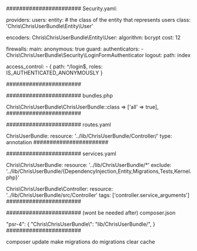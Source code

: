 #######################
Security.yaml:

providers:
    users:
        entity:
            # the class of the entity that represents users
            class: 'Chris\ChrisUserBundle\Entity\User'

encoders:
    Chris\ChrisUserBundle\Entity\User:
        algorithm: bcrypt
        cost: 12
        
firewalls:
        main:
            anonymous: true
            guard:
                authenticators:
                    - Chris\ChrisUserBundle\Security\LoginFormAuthenticator
            logout:
                path: index
            
access_control:
        - { path: ^/login$, roles: IS_AUTHENTICATED_ANONYMOUSLY }
        
#######################

#######################
bundles.php
        
Chris\ChrisUserBundle\ChrisUserBundle::class => ['all' => true],
#######################

#######################
routes.yaml

ChrisUserBundle:
      resource: '../lib/ChrisUserBundle/Controller/'
      type:     annotation
#######################

#######################
services.yaml

Chris\ChrisUserBundle\:
        resource: '../lib/ChrisUserBundle/*'
        exclude: '../lib/ChrisUserBundle/{DependencyInjection,Entity,Migrations,Tests,Kernel.php}'

Chris\ChrisUserBundle\Controller\:
        resource: '../lib/ChrisUserBundle/src/Controller'
        tags: ['controller.service_arguments']
#######################

#######################
(wont be needed after)
composer.json

"psr-4": {
        "Chris\\ChrisUserBundle\\": "lib/ChrisUserBundle/",
        }
#######################

composer update
make migrations 
do migrations
clear cache

